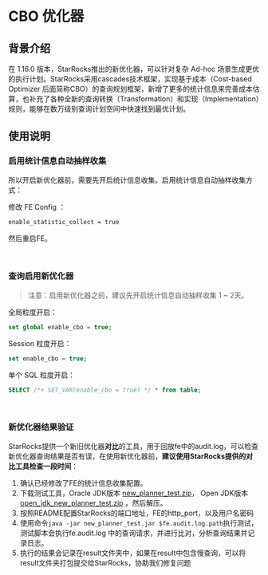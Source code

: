 
# CBO 优化器

## 背景介绍

在 1.16.0 版本，StarRocks推出的新优化器，可以针对复杂 Ad-hoc 场景生成更优的执行计划。StarRocks采用cascades技术框架，实现基于成本（Cost-based Optimizer 后面简称CBO）的查询规划框架，新增了更多的统计信息来完善成本估算，也补充了各种全新的查询转换（Transformation）和实现（Implementation）规则，能够在数万级别查询计划空间中快速找到最优计划。

## 使用说明

### 启用统计信息自动抽样收集

所以开启新优化器前，需要先开启统计信息收集。启用统计信息自动抽样收集方式：

修改 FE Config ：

~~~Apache
enable_statistic_collect = true
~~~

然后重启FE。

<br/>

### 查询启用新优化器

> 注意：启用新优化器之前，建议先开启统计信息自动抽样收集 1 ~ 2天。

全局粒度开启：

~~~SQL
set global enable_cbo = true;
~~~

Session 粒度开启：

~~~SQL
set enable_cbo = true;

~~~

单个 SQL 粒度开启：

~~~SQL
SELECT /*+ SET_VAR(enable_cbo = true) */ * from table;
~~~

<br/>

### 新优化器结果验证

StarRocks提供一个新旧优化器**对比**的工具，用于回放fe中的audit.log，可以检查新优化器查询结果是否有误，在使用新优化器前，**建议使用StarRocks提供的对比工具检查一段时间**：

1. 确认已经修改了FE的统计信息收集配置。
2. 下载测试工具，Oracle JDK版本 [new\_planner\_test.zip](http://starrocks-public.oss-cn-zhangjiakou.aliyuncs.com/new_planner_test.zip)， Open JDK版本 [open\_jdk\_new\_planner\_test.zip](http://starrocks-public.oss-cn-zhangjiakou.aliyuncs.com/open_jdk_new_planner_test.zip) ，然后解压。
3. 按照README配置StarRocks的端口地址，FE的http_port，以及用户名密码
4. 使用命令`java -jar new_planner_test.jar $fe.audit.log.path`执行测试，测试脚本会执行fe.audit.log 中的查询请求，并进行比对，分析查询结果并记录日志。
5. 执行的结果会记录在result文件夹中，如果在result中包含慢查询，可以将result文件夹打包提交给StarRocks，协助我们修复问题
